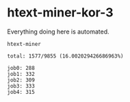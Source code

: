 # htext-miner-kor-3

Everything doing here is automated.

```
htext-miner

total: 1577/9855 (16.002029426686963%)

job0: 288
job1: 332
job2: 309
job3: 333
job4: 315
```